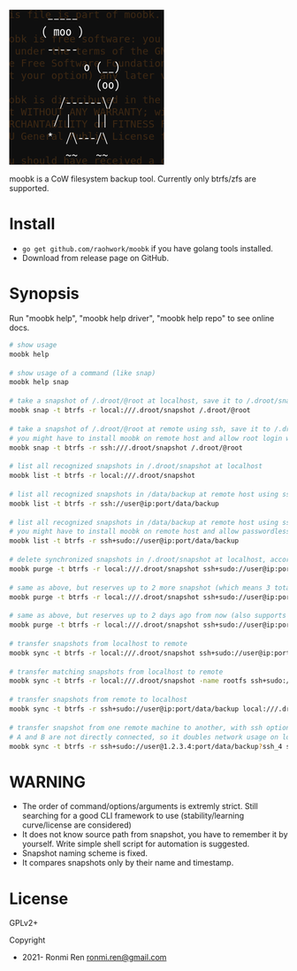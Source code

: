 ![moobk logo](https://raw.githubusercontent.com/raohwork/moobk/master/moobk.png)

moobk is a CoW filesystem backup tool. Currently only btrfs/zfs are supported.

# Install

- `go get github.com/raohwork/moobk` if you have golang tools installed.
- Download from release page on GitHub.

# Synopsis

Run "moobk help", "moobk help driver", "moobk help repo" to see online docs.

```sh
# show usage
moobk help

# show usage of a command (like snap)
moobk help snap

# take a snapshot of /.droot/@root at localhost, save it to /.droot/snapshot/@root-timestamp at localhost
moobk snap -t btrfs -r local:///.droot/snapshot /.droot/@root

# take a snapshot of /.droot/@root at remote using ssh, save it to /.droot/snapshot/@root-timestamp at remote
# you might have to install moobk on remote host and allow root login with pubkey
moobk snap -t btrfs -r ssh:///.droot/snapshot /.droot/@root

# list all recognized snapshots in /.droot/snapshot at localhost
moobk list -t btrfs -r local:///.droot/snapshot

# list all recognized snapshots in /data/backup at remote host using ssh
moobk list -t btrfs -r ssh://user@ip:port/data/backup

# list all recognized snapshots in /data/backup at remote host using ssh
# you might have to install moobk on remote host and allow passwordless sudo
moobk list -t btrfs -r ssh+sudo://user@ip:port/data/backup

# delete synchronized snapshots in /.droot/snapshot at localhost, according to what exists at remote host
moobk purge -t btrfs -r local:///.droot/snapshot ssh+sudo://user@ip:port/data/backup

# same as above, but reserves up to 2 more snapshot (which means 3 total)
moobk purge -t btrfs -r local:///.droot/snapshot ssh+sudo://user@ip:port/data/backup 2

# same as above, but reserves up to 2 days ago from now (also supports h/w/m for hour/week/month)
moobk purge -t btrfs -r local:///.droot/snapshot ssh+sudo://user@ip:port/data/backup 2d

# transfer snapshots from localhost to remote
moobk sync -t btrfs -r local:///.droot/snapshot ssh+sudo://user@ip:port/data/backup

# transfer matching snapshots from localhost to remote
moobk sync -t btrfs -r local:///.droot/snapshot -name rootfs ssh+sudo://user@ip:port/data/backup

# transfer snapshots from remote to localhost
moobk sync -t btrfs -r ssh+sudo://user@ip:port/data/backup local:///.droot/snapshot

# transfer snapshot from one remote machine to another, with ssh options
# A and B are not directly connected, so it doubles network usage on local machine.
moobk sync -t btrfs -r ssh+sudo://user@1.2.3.4:port/data/backup?ssh_4 ssh+sudo://user@5.6.7.8:port/data/backup?ssh_4
```

# WARNING

- The order of command/options/arguments is extremly strict. Still searching for a good CLI framework to use (stability/learning curve/license are considered)
- It does not know source path from snapshot, you have to remember it by yourself. Write simple shell script for automation is suggested.
- Snapshot naming scheme is fixed.
- It compares snapshots only by their name and timestamp.

# License

GPLv2+

Copyright 

- 2021- Ronmi Ren <ronmi.ren@gmail.com>
